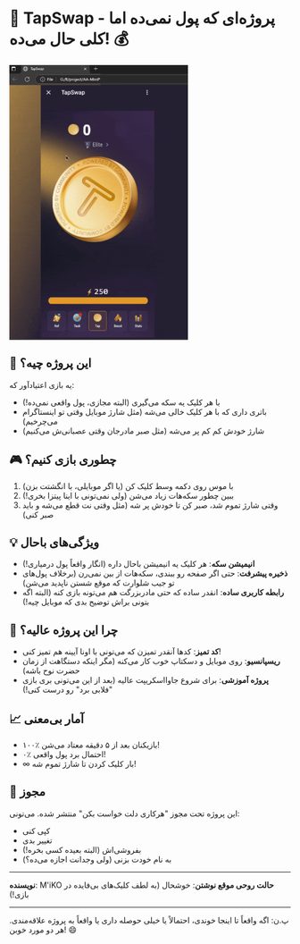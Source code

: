 # 📱 TapSwap - پروژه‌ای که پول نمی‌ده اما کلی حال می‌ده! 💰

<img src="./image/preview.gif" alt="Tap Swap" title="Tap Swap" align="center">

## 🤔 این پروژه چیه؟
یه بازی اعتیادآور که:
- با هر کلیک یه سکه می‌گیری (البته مجازی، پول واقعی نمی‌ده!)
- باتری داری که با هر کلیک خالی می‌شه (مثل شارژ موبایل وقتی تو اینستاگرام می‌چرخیم)
- شارژ خودش کم کم پر می‌شه (مثل صبر مادرجان وقتی عصبانی‌ش می‌کنیم)

## 🎮 چطوری بازی کنیم؟
1. با موس روی دکمه وسط کلیک کن (یا اگر موبایلی، با انگشتت بزن)
2. ببین چطور سکه‌هات زیاد می‌شن (ولی نمی‌تونی با اینا پیتزا بخری!)
3. وقتی شارژ تموم شد، صبر کن تا خودش پر شه (مثل وقتی نت قطع می‌شه و باید صبر کنی)

## 💡 ویژگی‌های باحال
- **انیمیشن سکه**: هر کلیک یه انیمیشن باحال داره (انگار واقعاً پول درمیاری!)
- **ذخیره پیشرفت**: حتی اگر صفحه رو ببندی، سکه‌هات از بین نمی‌رن (برخلاف پول‌های تو جیب شلوارت که موقع شستن ناپدید می‌شن)
- **رابطه کاربری ساده**: انقدر ساده که حتی مادربزرگت هم می‌تونه بازی کنه (البته اگه بتونی براش توضیح بدی که موبایل چیه!)

## 🤯 چرا این پروژه عالیه؟
- **کد تمیز**: کدها آنقدر تمیزن که می‌تونی با اونا آیینه هم تمیز کنی!
- **ریسپانسیو**: روی موبایل و دسکتاپ خوب کار می‌کنه (مگر اینکه دستگاهت از زمان حضرت نوح باشه)
- **پروژه آموزشی**: برای شروع جاوااسکریپت عالیه (بعد از این می‌تونی بری بازی "فلابی برد" رو درست کنی!)

## 📈 آمار بی‌معنی
- ۱۰۰٪ بازیکنان بعد از ۵ دقیقه معتاد می‌شن!
- ۰٪ احتمال برد پول واقعی!
- ∞ بار کلیک کردن تا شارژ تموم شه!

## 📜 مجوز
این پروژه تحت مجوز "هرکاری دلت خواست بکن" منتشر شده. می‌تونی:
- کپی کنی
- تغییر بدی
- بفروشی‌اش (البته بعیده کسی بخره!)
- به نام خودت بزنی (ولی وجدانت اجازه می‌ده؟)

---

**نویسنده**: M'iKO
**حالت روحی موقع نوشتن**: خوشحال (به لطف کلیک‌های بی‌فایده در بازی!)  

---

پ.ن: اگه واقعاً تا اینجا خوندی، احتمالاً یا خیلی حوصله داری یا واقعاً به پروژه علاقه‌مندی. هر دو مورد خوبن! 😄
